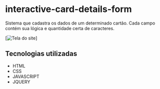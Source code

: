 # interactive-card-details-form
Sistema que cadastra os dados de um determinado cartão. Cada campo contém sua lógica e quantidade certa de caracteres.

[<img src="./logo.gif" alt="Tela do site">]

## Tecnologias utilizadas
- HTML
- CSS
- JAVASCRIPT
- JQUERY
